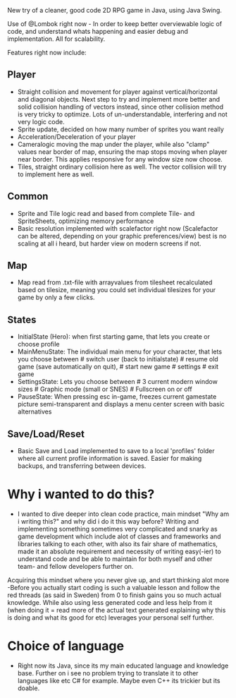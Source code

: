 New try of a cleaner, good code 2D RPG game in Java, using Java Swing.

Use of @Lombok right now - In order to keep better overviewable logic of code, and understand whats happening and easier debug and implementation. All for scalability.

Features right now include:

## Player
- Straight collision and movement for player against vertical/horizontal and diagonal objects. Next step to try and implement more better and solid collision handling of vectors instead, since other collision method is very tricky to optimize. Lots of un-understandable, interfering and not very logic code.
- Sprite update, decided on how many number of sprites you want really
- Acceleration/Deceleration of your player
- Cameralogic moving the map under the player, while also "clamp" values near border of map, ensuring the map stops moving when player near border. This applies responsive for any window size now choose.
- Tiles, straight ordinary collision here as well. The vector collision will try to implement here as well.

## Common
- Sprite and Tile logic read and based from complete Tile- and SpriteSheets, optimizing memory performance
- Basic resolution implemented with scalefactor right now (Scalefactor can be altered, depending on your graphic preferences/view) best is no scaling at all i heard, but harder view on modern screens if not.

## Map
- Map read from .txt-file with arrayvalues from tilesheet recalculated based on tilesize, meaning you could set individual tilesizes for your game by only a few clicks.

## States
- InitialState (Hero): when first starting game, that lets you create or choose profile
- MainMenuState: The individual main menu for your character, that lets you choose between 
        # switch user (back to initialstate)
        # resume old game (save automatically on quit), 
        # start new game
        # settings
        # exit game
- SettingsState: Lets you choose between 
        # 3 current modern window sizes
        # Graphic mode (small or SNES)
        # Fullscreen on or off
- PauseState: When pressing esc in-game, freezes current gamestate picture semi-transparent and displays a menu center screen with basic alternatives

## Save/Load/Reset
- Basic Save and Load implemented to save to a local 'profiles' folder where all current profile information is saved. Easier for making backups, and transferring between devices.





# Why i wanted to do this?
- I wanted to dive deeper into clean code practice, main mindset "Why am i writing this?" and why did i do it this way before? Writing and implementing something sometimes very complicated and snarky as game development which include alot of classes and frameworks and libraries talking to each other, with also its fair share of mathematics, made it an absolute requirement and necessity of writing easy(-ier) to understand code and be able to maintain for both myself and other team- and fellow developers further on.

Acquiring this mindset where you never give up, and start thinking alot more -Before you actually start coding is such a valuable lesson and follow the red threads (as said in Sweden) from 0 to finish gains you so much actual knowledge. 
While also using less generated code and less help from it (when doing it = read more of the actual text generated explaining why this is doing and what its good for etc) leverages your personal self further.

# Choice of language
- Right now its Java, since its my main educated language and knowledge base. Further on i see no problem trying to translate it to other languages like etc C# for example. Maybe even C++ its trickier but its doable.
